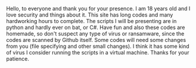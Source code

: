 Hello, to everyone and thank you for your presence. I am 18 years old and I love security and things about it. This site has long codes and many hardworking hours to complete.
The scripts I will be presenting are in python and hardly ever on bat, or C#.
Have fun and also these codes are homemade, so don't suspect any type of virus or ransamware, since the codes are scanned by Github itself.
Some codes will need some changes from you (file specifying and other small changes).
I think it has some kind of virus I consider running the scripts in a virtual machine.
Thanks for your patience.
